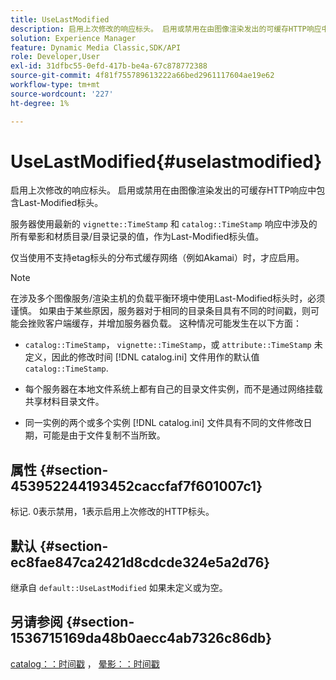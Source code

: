 ```yaml
---
title: UseLastModified
description: 启用上次修改的响应标头。 启用或禁用在由图像渲染发出的可缓存HTTP响应中包含Last-Modified标头。
solution: Experience Manager
feature: Dynamic Media Classic,SDK/API
role: Developer,User
exl-id: 31dfbc55-0efd-417b-be4a-67c878772388
source-git-commit: 4f81f755789613222a66bed2961117604ae19e62
workflow-type: tm+mt
source-wordcount: '227'
ht-degree: 1%

---
```


# UseLastModified{#uselastmodified}

启用上次修改的响应标头。 启用或禁用在由图像渲染发出的可缓存HTTP响应中包含Last-Modified标头。

服务器使用最新的 `vignette::TimeStamp` 和 `catalog::TimeStamp` 响应中涉及的所有晕影和材质目录/目录记录的值，作为Last-Modified标头值。

仅当使用不支持etag标头的分布式缓存网络（例如Akamai）时，才应启用。

>[!NOTE]
>
>在涉及多个图像服务/渲染主机的负载平衡环境中使用Last-Modified标头时，必须谨慎。 如果由于某些原因，服务器对于相同的目录条目具有不同的时间戳，则可能会挫败客户端缓存，并增加服务器负载。 这种情况可能发生在以下方面：

* `catalog::TimeStamp`， `vignette::TimeStamp`，或 `attribute::TimeStamp` 未定义，因此的修改时间 [!DNL catalog.ini] 文件用作的默认值 `catalog::TimeStamp`.

* 每个服务器在本地文件系统上都有自己的目录文件实例，而不是通过网络挂载共享材料目录文件。
* 同一实例的两个或多个实例 [!DNL catalog.ini] 文件具有不同的文件修改日期，可能是由于文件复制不当所致。

## 属性 {#section-453952244193452caccfaf7f601007c1}

标记. 0表示禁用，1表示启用上次修改的HTTP标头。

## 默认 {#section-ec8fae847ca2421d8cdcde324e5a2d76}

继承自 `default::UseLastModified` 如果未定义或为空。

## 另请参阅 {#section-1536715169da48b0aecc4ab7326c86db}

[catalog：：时间戳](../../../../../ir-api/material-cat/image-rendering-api-ref/c-ir-material-catalog/c-ir-material-data-reference/r-ir-timestamp-dataref.md#reference-6daf7973dc4f4b4e9e8165756db7c319) ， [晕影：：时间戳](../../../../../ir-api/material-cat/image-rendering-api-ref/c-ir-material-catalog/c-ir-vignette-map-reference/r-ir-timestamp-vignette.md#reference-d57cdd40a6a645d199dbb1d56cc85bc1)
